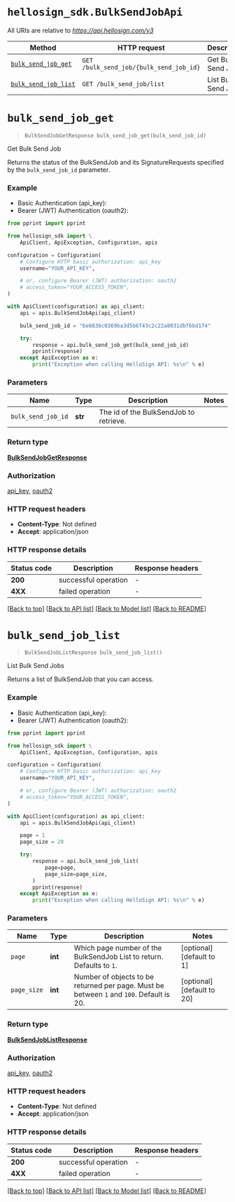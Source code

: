 # ```hellosign_sdk.BulkSendJobApi```

All URIs are relative to *https://api.hellosign.com/v3*

|Method | HTTP request | Description|
|------------- | ------------- | -------------|
|[```bulk_send_job_get```](BulkSendJobApi.md#bulk_send_job_get) | ```GET /bulk_send_job/{bulk_send_job_id}``` | Get Bulk Send Job|
|[```bulk_send_job_list```](BulkSendJobApi.md#bulk_send_job_list) | ```GET /bulk_send_job/list``` | List Bulk Send Jobs|


# ```bulk_send_job_get```
> ```BulkSendJobGetResponse bulk_send_job_get(bulk_send_job_id)```

Get Bulk Send Job

Returns the status of the BulkSendJob and its SignatureRequests specified by the `bulk_send_job_id` parameter.

### Example

* Basic Authentication (api_key):
* Bearer (JWT) Authentication (oauth2):

```python
from pprint import pprint

from hellosign_sdk import \
    ApiClient, ApiException, Configuration, apis

configuration = Configuration(
    # Configure HTTP basic authorization: api_key
    username="YOUR_API_KEY",

    # or, configure Bearer (JWT) authorization: oauth2
    # access_token="YOUR_ACCESS_TOKEN",
)

with ApiClient(configuration) as api_client:
    api = apis.BulkSendJobApi(api_client)

    bulk_send_job_id = "6e683bc0369ba3d5b6f43c2c22a8031dbf6bd174"

    try:
        response = api.bulk_send_job_get(bulk_send_job_id)
        pprint(response)
    except ApiException as e:
        print("Exception when calling HelloSign API: %s\n" % e)

```


### Parameters

| Name | Type | Description | Notes |
| ---- | ---- | ----------- | ----- |
| `bulk_send_job_id` | **str** | The id of the BulkSendJob to retrieve. |  |

### Return type

[**BulkSendJobGetResponse**](BulkSendJobGetResponse.md)

### Authorization

[api_key](../README.md#api_key), [oauth2](../README.md#oauth2)

### HTTP request headers

 - **Content-Type**: Not defined
 - **Accept**: application/json


### HTTP response details

| Status code | Description | Response headers |
|-------------|-------------|------------------|
**200** | successful operation |  -  |
**4XX** | failed operation |  -  |

[[Back to top]](#) [[Back to API list]](../README.md#documentation-for-api-endpoints) [[Back to Model list]](../README.md#documentation-for-models) [[Back to README]](../README.md)

# ```bulk_send_job_list```
> ```BulkSendJobListResponse bulk_send_job_list()```

List Bulk Send Jobs

Returns a list of BulkSendJob that you can access.

### Example

* Basic Authentication (api_key):
* Bearer (JWT) Authentication (oauth2):

```python
from pprint import pprint

from hellosign_sdk import \
    ApiClient, ApiException, Configuration, apis

configuration = Configuration(
    # Configure HTTP basic authorization: api_key
    username="YOUR_API_KEY",

    # or, configure Bearer (JWT) authorization: oauth2
    # access_token="YOUR_ACCESS_TOKEN",
)

with ApiClient(configuration) as api_client:
    api = apis.BulkSendJobApi(api_client)

    page = 1
    page_size = 20

    try:
        response = api.bulk_send_job_list(
            page=page,
            page_size=page_size,
        )
        pprint(response)
    except ApiException as e:
        print("Exception when calling HelloSign API: %s\n" % e)

```


### Parameters

| Name | Type | Description | Notes |
| ---- | ---- | ----------- | ----- |
| `page` | **int** | Which page number of the BulkSendJob List to return. Defaults to `1`. | [optional][default to 1] |
| `page_size` | **int** | Number of objects to be returned per page. Must be between `1` and `100`. Default is 20. | [optional][default to 20] |

### Return type

[**BulkSendJobListResponse**](BulkSendJobListResponse.md)

### Authorization

[api_key](../README.md#api_key), [oauth2](../README.md#oauth2)

### HTTP request headers

 - **Content-Type**: Not defined
 - **Accept**: application/json


### HTTP response details

| Status code | Description | Response headers |
|-------------|-------------|------------------|
**200** | successful operation |  -  |
**4XX** | failed operation |  -  |

[[Back to top]](#) [[Back to API list]](../README.md#documentation-for-api-endpoints) [[Back to Model list]](../README.md#documentation-for-models) [[Back to README]](../README.md)

